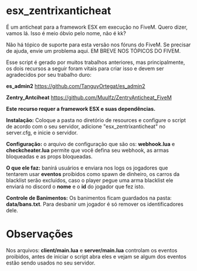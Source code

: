 # esx_zentrixanticheat
É um anticheat para a framework ESX em execução no FiveM. Quero dizer, vamos lá. Isso é meio óbvio pelo nome, não é kk?

Não há tópico de suporte para esta versão nos fóruns do FiveM. Se precisar de ajuda, envie um problema aqui. 
EM BREVE NOS TÓPICOS DO FIVEM.

Esse script é gerado por muitos trabalhos anteriores, mas principalmente, os dois recursos a seguir foram vitais para criar isso e devem ser agradecidos por seu trabalho duro:

**es_admin2** https://github.com/TanguyOrtegat/es_admin2

**Zentry_Antciheat** https://github.com/Muulfz/ZentryAnticheat_FiveM

**Este recurso requer a framework ESX e suas dependências.**

**Instalação:** Coloque a pasta no diretório de resources e configure o script de acordo com o seu servidor, adicione "esx_zentrixanticheat" no server.cfg, e inicie o servidor.

**Configuração:** o arquivo de configuração que são os: **webhook.lua** e **checkcheater.lua** permite que você defina seu webhook, as armas bloqueadas e as props bloqueadas.

**O que ele faz:** banirá usuários e enviara nos logs os jogadores que tentarem usar **eventos** proibidos como spawn de dinheiro, os carros da blacklist serão excluídos, caso o player pegue uma arma blacklist ele enviará no discord o **nome** e o **id** do jogador que fez isto. 

**Controle de Banimentos:** Os banimentos ficam guardados na pasta: **data/bans.txt**. Para desbanir um jogador é só remover os identificadores dele.

# Observações
Nos arquivos: **client/main.lua** e **server/main.lua** controlam os eventos proibidos, antes de iniciar o script abra eles e vejam se algum dos eventos estão sendo usados no seu servidor.
